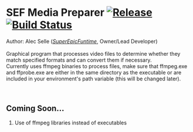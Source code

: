 # SEF Media Preparer [![Release](https://dev.superepicfuntime.com/modules/shields?job=sefmediapreparer&badge=ver)](https://jenkins.superepicfuntime.com/job/SEFMediaPreparer/job/Release/) [![Build Status](https://dev.superepicfuntime.com/modules/shields?job=sefmediapreparer&badge=build)](https://jenkins.superepicfuntime.com/job/SEFMediaPreparer/job/Release/)
Author: Alec Selle ([*SuperEpicFuntime*](https://superepicfuntime.com), Owner/Lead Developer)<br/><br/>
Graphical program that processes video files to determine whether they match specified formats and can convert them if necessary.<br/>
Currently uses ffmpeg binaries to process files, make sure that ffmpeg.exe and ffprobe.exe are either in the same directory as the executable or are included in your environment's path variable (this will be changed later).

<br/>

## Coming Soon...
1. Use of ffmpeg libraries instead of executables